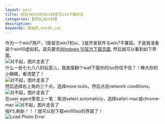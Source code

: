 ```yaml
---
layout: post
title: 经验|Win10|Win10官方iso下载办法
categories: [经验,Win10]
description: 
keywords: 虚拟机,win10,iso
---
```

作为一个win7用户，1是留恋win7的ui，2是开发软件与win7不兼容。于是我准备装个win10虚拟机。首先要去[Windows 10官方下载页面](https://www.microsoft.com/zh-cn/software-download/windows10),
然后就可以看到如下界面。<br>
![对不起，图片走丢了](https://gitee.com/Lblog/my-blog/raw/master/img/360截图20200214113142866.jpg)<br>
什么一些七七八八的玩意儿，我直接翻个wall下载你的iso你信不信？！睁大你的小眼睛，看清楚了！<br>
![对不起，图片走丢了](https://gitee.com/Lblog/my-blog/raw/master/img/360%E6%88%AA%E5%9B%BE20200214113422169.jpg)<br>
然后选择右上角的三个点，选择more tools，然后点击network conditions。<br>
![对不起，图片走丢了](https://gitee.com/Lblog/my-blog/raw/master/img/%E6%96%B0%E5%BB%BA%E4%BD%8D%E5%9B%BE%E5%9B%BE%E5%83%8F%20(2).bmp)<br>
在user agent里改上一笔：取消select automaticly，选择safari-mac或chrome-mac
![对不起，图片走丢了](https://gitee.com/Lblog/my-blog/raw/master/img/%E6%96%B0%E5%BB%BA%E4%BD%8D%E5%9B%BE%E5%9B%BE%E5%83%8F%20(3).bmp)<br>
按<kbd>F5</kbd>,刷新！！！就可以到下载win10iso的界面了！
<br>![Load Photo Error](https://gitee.com/momonorthy/github-blog-images-2/raw/master/img/duj.jpg)


